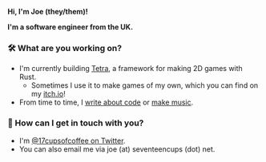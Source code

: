 **Hi, I'm Joe (they/them)!**

**I'm a software engineer from the UK.**

### 🛠️ What are you working on?

* I'm currently building [Tetra](https://github.com/17cupsofcoffee/tetra), a framework for making 2D games with Rust.
    * Sometimes I use it to make games of my own, which you can find on my [itch.io](https://17cupsofcoffee.itch.io/)!
* From time to time, I [write about code](https://www.seventeencups.net/) or [make music](https://soundcloud.com/17cupsofcoffee).

### 💬 How can I get in touch with you? 

* I'm [@17cupsofcoffee on Twitter](https://twitter.com/17cupsofcoffee).
* You can also email me via joe (at) seventeencups (dot) net.
